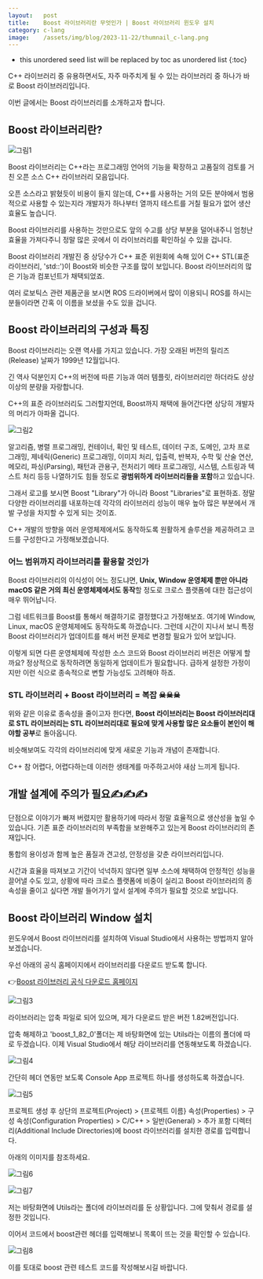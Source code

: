 ```yaml
---
layout:   post
title:    Boost 라이브러리란 무엇인가 | Boost 라이브러리 윈도우 설치
category: c-lang
image:    /assets/img/blog/2023-11-22/thumnail_c-lang.png
---
```


* this unordered seed list will be replaced by toc as unordered list
{:toc}

C++ 라이브러리 중 유용하면서도, 자주 마주치게 될 수 있는 라이브러리 중 하나가 바로 Boost 라이브러리입니다.

이번 글에서는 Boost 라이브러리를 소개하고자 합니다.

## Boost 라이브러리란?

![그림1](https://github.com/BGAB0322/bgab.github.io/blob/main/assets/img/blog/2023-11-22/boost_library_1.png?raw=true)

Boost 라이브러리는 C++라는 프로그래밍 언어의 기능을 확장하고 고품질의 검토를 거친 오픈 소스 C++ 라이브러리 모음입니다.

오픈 소스라고 밝혔듯이 비용이 들지 않는데, C++를 사용하는 거의 모든 분야에서 범용적으로 사용할 수 있는지라 개발자가 하나부터 열까지 테스트를 거칠 필요가 없어 생산 효율도 높습니다.

Boost 라이브러리를 사용하는 것만으로도 앞의 수고를 상당 부분을 덜어내주니 엄청난 효율을 가져다주니 정말 많은 곳에서 이 라이브러리를 확인하실 수 있을 겁니다.

Boost 라이브러리 개발진 중 상당수가 C++ 표준 위원회에 속해 있어 C++ STL(표준 라이브러리, 'std::')이 Boost와 비슷한 구조를 많이 보입니다. Boost 라이브러리의 많은 기능과 컴포넌트가 채택되었죠.

여러 로보틱스 관련 제품군을 보시면 ROS 드라이버에서 많이 이용되니 ROS를 하시는 분들이라면 간혹 이 이름을 보셨을 수도 있을 겁니다.

## Boost 라이브러리의 구성과 특징

Boost 라이브러리는 오랜 역사를 가지고 있습니다. 가장 오래된 버전의 릴리즈(Release) 날짜가 1999년 12월입니다.

긴 역사 덕분인지 C++의 버전에 따른 기능과 여러 템플릿, 라이브러리만 하더라도 상상 이상의 분량을 자랑합니다. 

C++의 표준 라이브러리도 그러할지언데, Boost까지 채택에 들어간다면 상당히 개발자의 머리가 아파올 겁니다.

![그림2](https://github.com/BGAB0322/bgab.github.io/blob/main/assets/img/blog/2023-11-22/boost_library_2.png?raw=true)

알고리즘, 병렬 프로그래밍, 컨테이너, 확인 및 테스트, 데이터 구조, 도메인, 고차 프로그래밍, 제네릭(Generic) 프로그래밍, 이미지 처리, 입출력, 반복자, 수학 및 산술 연산, 메모리, 파싱(Parsing), 패턴과 관용구, 전처리기 메타 프로그래밍, 시스템, 스트링과 텍스트 처리 등등 나열하기도 힘들 정도로 **광범위하게 라이브러리들을 포함**하고 있습니다.

그래서 로고를 보시면 Boost "Library"가 아니라 Boost "Libraries"로 표현하죠. 정말 다양한 라이브러리를 내포하는데 각각의 라이브러리 성능이 매우 높아 많은 부분에서 개발 구성을 차지할 수 있게 되는 것이죠.

C++ 개발의 방향을 여러 운영체제에서도 동작하도록 원활하게 솔루션을 제공하려고 코드를 구성한다고 가정해보겠습니다.

### 어느 범위까지 라이브러리를 활용할 것인가

Boost 라이브러리의 이식성이 어느 정도냐면, **Unix, Window 운영체제 뿐만 아니라 macOS 같은 거의 최신 운영체제에서도 동작**할 정도로 크로스 플랫폼에 대한 접근성이 매우 뛰어납니다.

그럼 네트워크를 Boost를 통해서 해결하기로 결정했다고 가정해보죠. 여기에 Window, Linux, macOS 운영체제에도 동작하도록 하겠습니다. 그런데 시간이 지나서 보니 특정 Boost 라이브러리가 업데이트를 해서 버전 문제로 변경할 필요가 있어 보입니다.

이렇게 되면 다른 운영체제에 작성한 소스 코드와 Boost 라이브러리 버전은 어떻게 할까요? 정상적으로 동작하려면 동일하게 업데이트가 필요합니다. 급하게 설정한 가정이지만 이런 식으로 종속적으로 변할 가능성도 고려해야 하죠.

### STL 라이브러리 + Boost 라이브러리 = 복잡 ☠☠☠

위와 같은 이유로 종속성을 줄이고자 한다면, **Boost 라이브러리는 Boost 라이브러리대로 STL 라이브러리는 STL 라이브러리대로 필요에 맞게 사용할 많은 요소들이 본인이 해야할 공부**로 돌아옵니다.

비슷해보여도 각각의 라이브러리에 맞게 새로운 기능과 개념이 존재합니다. 

C++ 참 어렵다, 어렵다하는데 이러한 생태계를 마주하고서야 새삼 느끼게 됩니다.

## 개발 설계에 주의가 필요✍✍✍

단점으로 이야기가 빠져 버렸지만 활용하기에 따라서 정말 효율적으로 생산성을 높일 수 있습니다. 기존 표준 라이브러리의 부족함을 보완해주고 있는게 Boost 라이브러리의 존재입니다.

통합의 용이성과 함께 높은 품질과 견고성, 안정성을 갖춘 라이브러리입니다. 

시간과 효율을 따져보고 기간이 넉넉하지 않다면 일부 소스에 채택하여 안정적인 성능을 끌어낼 수도 있고, 상황에 따라 크로스 플랫폼에 비중이 실리고 Boost 라이브러리의 종속성을 줄이고 싶다면 개발 들어가기 앞서 설계에 주의가 필요할 것으로 보입니다.

## Boost 라이브러리 Window 설치
윈도우에서 Boost 라이브러리를 설치하여 Visual Studio에서 사용하는 방법까지 알아보겠습니다.

우선 아래의 공식 홈페이지에서 라이브러리를 다운로드 받도록 합니다.

👉[Boost 라이브러리 공식 다운로드 홈페이지](https://www.boost.org/users/download/)

![그림3](https://github.com/BGAB0322/bgab.github.io/blob/main/assets/img/blog/2023-11-22/boost_library_3.png?raw=true)

라이브러리는 압축 파일로 되어 있으며, 제가 다운로드 받은 버전 1.82버전입니다.

압축 해제하고 'boost_1_82_0'폴더는 제 바탕화면에 있는 Utils라는 이름의 폴더에 따로 두겠습니다. 이제 Visual Studio에서 해당 라이브러리를 연동해보도록 하겠습니다.

![그림4](https://github.com/BGAB0322/bgab.github.io/blob/main/assets/img/blog/2023-11-22/boost_library_4.png?raw=true)

간단히 헤더 연동만 보도록 Console App 프로젝트 하나를 생성하도록 하겠습니다.

![그림5](https://github.com/BGAB0322/bgab.github.io/blob/main/assets/img/blog/2023-11-22/boost_library_5.png?raw=true)

프로젝트 생성 후 상단의 프로젝트(Project) > {프로젝트 이름} 속성(Properties) > 구성 속성(Configuration Properties) > C/C++ > 일반(General) > 추가 포함 디렉터리(Additional Include Directories)에 boost 라이브러리를 설치한 경로를 입력합니다. 

아래의 이미지를 참조하세요.

![그림6](https://github.com/BGAB0322/bgab.github.io/blob/main/assets/img/blog/2023-11-22/boost_library_6.png?raw=true)

![그림7](https://github.com/BGAB0322/bgab.github.io/blob/main/assets/img/blog/2023-11-22/boost_library_7.png?raw=true)

저는 바탕화면에 Utils라는 폴더에 라이브러리를 둔 상황입니다. 그에 맞춰서 경로를 설정한 것입니다.

이어서 코드에서 boost관련 헤더를 입력해보니 목록이 뜨는 것을 확인할 수 있습니다.

![그림8](https://github.com/BGAB0322/bgab.github.io/blob/main/assets/img/blog/2023-11-22/boost_library_8.png?raw=true)

이를 토대로 boost 관련 테스트 코드를 작성해보시길 바랍니다.